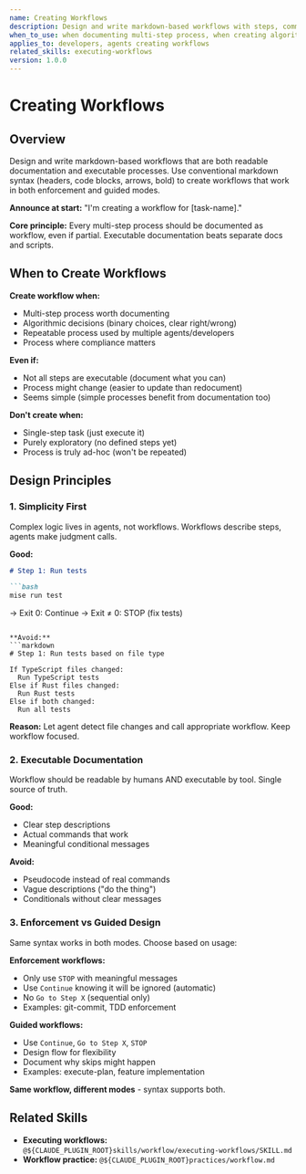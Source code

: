 ```yaml
---
name: Creating Workflows
description: Design and write markdown-based workflows with steps, commands, conditionals, and prompts
when_to_use: when documenting multi-step process, when creating algorithmic enforcement workflow, when existing workflow needs modification
applies_to: developers, agents creating workflows
related_skills: executing-workflows
version: 1.0.0
---
```


# Creating Workflows

## Overview

Design and write markdown-based workflows that are both readable documentation and executable processes. Use conventional markdown syntax (headers, code blocks, arrows, bold) to create workflows that work in both enforcement and guided modes.

**Announce at start:** "I'm creating a workflow for [task-name]."

**Core principle:** Every multi-step process should be documented as workflow, even if partial. Executable documentation beats separate docs and scripts.

## When to Create Workflows

**Create workflow when:**
- Multi-step process worth documenting
- Algorithmic decisions (binary choices, clear right/wrong)
- Repeatable process used by multiple agents/developers
- Process where compliance matters

**Even if:**
- Not all steps are executable (document what you can)
- Process might change (easier to update than redocument)
- Seems simple (simple processes benefit from documentation too)

**Don't create when:**
- Single-step task (just execute it)
- Purely exploratory (no defined steps yet)
- Process is truly ad-hoc (won't be repeated)

## Design Principles

### 1. Simplicity First

Complex logic lives in agents, not workflows. Workflows describe steps, agents make judgment calls.

**Good:**
```markdown
# Step 1: Run tests

```bash
mise run test
```

→ Exit 0: Continue
→ Exit ≠ 0: STOP (fix tests)
```

**Avoid:**
```markdown
# Step 1: Run tests based on file type

If TypeScript files changed:
  Run TypeScript tests
Else if Rust files changed:
  Run Rust tests
Else if both changed:
  Run all tests
```

**Reason:** Let agent detect file changes and call appropriate workflow. Keep workflow focused.

### 2. Executable Documentation

Workflow should be readable by humans AND executable by tool. Single source of truth.

**Good:**
- Clear step descriptions
- Actual commands that work
- Meaningful conditional messages

**Avoid:**
- Pseudocode instead of real commands
- Vague descriptions ("do the thing")
- Conditionals without clear messages

### 3. Enforcement vs Guided Design

Same syntax works in both modes. Choose based on usage:

**Enforcement workflows:**
- Only use `STOP` with meaningful messages
- Use `Continue` knowing it will be ignored (automatic)
- No `Go to Step X` (sequential only)
- Examples: git-commit, TDD enforcement

**Guided workflows:**
- Use `Continue`, `Go to Step X`, `STOP`
- Design flow for flexibility
- Document why skips might happen
- Examples: execute-plan, feature implementation

**Same workflow, different modes** - syntax supports both.

## Related Skills

- **Executing workflows:** `@${CLAUDE_PLUGIN_ROOT}skills/workflow/executing-workflows/SKILL.md`
- **Workflow practice:** `@${CLAUDE_PLUGIN_ROOT}practices/workflow.md`

